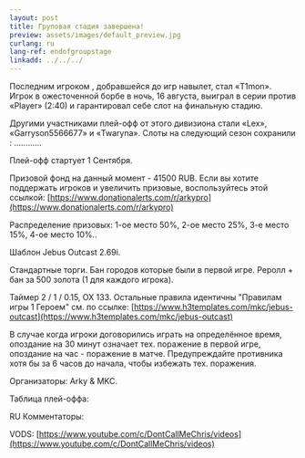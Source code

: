 ```yaml
---
layout: post
title: Груповая стадия завершена!
preview: assets/images/default_preview.jpg
curlang: ru
lang-ref: endofgroupstage
linkadd: ../../../
---
```


Последним игроком , добравшейся до игр навылет, стал «T1mon». Игрок в ожесточенной борбе в ночь, 16 августа, выиграл в серии против «Player» (2:40) и гарантировал себе слот на финальную стадию.

Другими участниками плей-офф от этого дивизиона стали «Lex», «Garryson5566677» и «Twaryna». Слоты на следующий сезон сохранили : ............

Плей-офф стартует 1 Сентября. 

Призовой фонд на данный момент - 41500 RUB. Если вы хотите поддержать игроков и увеличить призовые, воспользуйтесь этой ссылкой: [https://www.donationalerts.com/r/arkypro](https://www.donationalerts.com/r/arkypro)

Распределение призовых: 1-ое место 50%, 2-ое место 25%, 3-е место 15%, 4-ое место 10%..

Шаблон Jebus Outcast 2.69i.

Стандартные торги. Бан городов которые были в первой игре. Реролл + бан за 500 золота (1 для каждого игрока).

Таймер 2 / 1 / 0.15, ОХ 133. Остальные правила идентичны "Правилам игры 1 Героем" см. по ссылке: [https://www.h3templates.com/mkc/jebus-outcast](https://www.h3templates.com/mkc/jebus-outcast)

В случае когда игроки договорились играть на определённое время, опоздание на 30 минут означает тех. поражение в первой игре, опоздание на час - поражение в матче. Предупреждайте противника хотя бы за 6 часов до начала, чтобы избежать тех. поражения.

Организаторы: Arky & MKC.

Таблица плей-оффа:

RU Комментаторы:

VODS: [https://www.youtube.com/c/DontCallMeChris/videos](https://www.youtube.com/c/DontCallMeChris/videos)